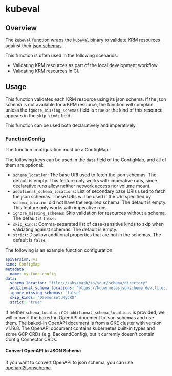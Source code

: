 # kubeval

## Overview

The `kubeval` function wraps the [`kubeval`] binary to validate KRM resources
against their [json schemas].

This function is often used in the following scenarios:

- Validating KRM resources as part of the local development workflow.
- Validating KRM resources in CI.

## Usage

This function validates each KRM resource using its json schema. If the json
schema is not available for a KRM resource, the function will complain unless
the `ignore_missing_schemas` field is `true` or the kind of this resource
appears in the `skip_kinds` field.

This function can be used both declaratively and imperatively.

### FunctionConfig

The function configuration must be a ConfigMap.

The following keys can be used in the `data` field of the ConfigMap, and all of
them are optional:

- `schema_location`: The base URI used to fetch the json schemas. The default is
  empty. This feature only works with imperative runs, since declarative runs
  allow neither network access nor volume mount.
- `additional_schema_locations`: List of secondary base URIs used to fetch the
  json schemas. These URIs will be used if the URI specified
  by `schema_location` did not have the required schema. The default is empty.
  This feature only works with imperative runs.
- `ignore_missing_schemas`: Skip validation for resources without a schema. The
  default is `false`.
- `skip_kinds`: Comma-separated list of case-sensitive kinds to skip when
  validating against schemas. The default is empty.
- `strict`: Disallow additional properties that are not in the schemas. The
  default is `false`.

The following is an example function configuration:

```yaml
apiVersion: v1
kind: ConfigMap
metadata:
  name: my-func-config
data:
  schema_location: "file:///abs/path/to/your/schema/directory"
  additional_schema_locations: "https://kubernetesjsonschema.dev,file:///abs/path/to/your/other/schema/directory"
  ignore_missing_schemas: "false"
  skip_kinds: "DaemonSet,MyCRD"
  strict: "true"
```

If neither `schema_location` nor `additional_schema_locations` is provided, we
will convert the baked-in OpenAPI document to json schemas and use them. The
baked-in OpenAPI document is from a GKE cluster with version v1.19.8. The
OpenAPI document contains kubernetes built-in types and some GCP CRDs (e.g.
BackendConfig), but it currently doesn't contain Config Connector CRDs.

#### Convert OpenAPI to JSON Schema

If you want to convert OpenAPI to json schema, you can use
[openapi2jsonschema](https://github.com/instrumenta/openapi2jsonschema).

[`kubeval`]:https://kubeval.com

[json schemas]:https://json-schema.org
